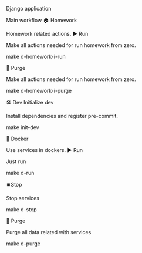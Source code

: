 Django application

Main workflow
🏠 Homework

Homework related actions.
▶️ Run

Make all actions needed for run homework from zero.

make d-homework-i-run

🚮 Purge

Make all actions needed for run homework from zero.

make d-homework-i-purge

🛠️ Dev
Initialize dev

Install dependencies and register pre-commit.

make init-dev

🐳 Docker

Use services in dockers.
▶️ Run

Just run

make d-run

⏹️Stop

Stop services

make d-stop

🚮 Purge

Purge all data related with services

make d-purge